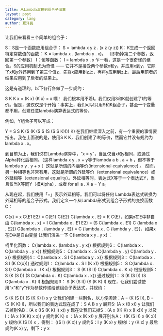```yaml
---
title: 从Lambda演算到组合子演算
layout: post
category: lang
author: 夏泽民
---
```

<!-- more -->

让我们来看看三个简单的组合子：

S：S是一个函数应用组合子： S = lambda x y z . (x z (y z))
K：K生成一个返回特定常数值的函数： K = lambda x . (lambda y . x)。 （即扔掉第二个参数，返回第一个参数）
I：恒等函数： I = lambda x . x
乍一看，这是一个很奇怪的组合。S的应用机制尤为奇怪 —— 它并不是接受两个参数x和y，并应用x到y，它除了x和y外还用到了第三个值z，先将x应用到z上，再将y应用到z上，最后用前者的结果应用到了后者的结果上。

这是有道理的。以下各行各做了一步规约：

S K K x = 
(K x) (K x) = 
x 
噗！ 我们根本用不着I。我们仅用S和K就创建了I的等价。但是，这仅仅是个开始：事实上，我们可以只用S和K组合子，甚至一个变量都不用，创建任意lambda演算表达式的等价。

例如，Y组合子可以写成：

Y = S S K (S (K (S S (S (S S K)))) K) 
在我们继续深入之前，有一个重要的事情要指出。我在上面说的是，使用S K K，我们创建了I的等价，然而它并没有规约为lambda x . x。

到目前为止，我们说在Lambda演算中，“x = y”，当且仅当x和y相同，或通过Alpha转化后相同。（这样lambda x y . x + y等于lambda a b . a + b ，但不等于lambda x y . y + x ）这就是所谓的内涵等价(intensional equivalence) 。 然而，另一种相等也非常有用，这就是所谓的外延等价（extensional equivalence）或外延相等（extensional equality）。外延相等时，表达式X等于一个表达式Y，当且仅当X等同Y（模Alpha），或者 for all a . X a = Y a。

从现在起，我们使用「=」表示外延相等。我们可以将任何 Lambda表达式转换为外延相等的组合子形式。我们定义一个从Lambda形式到组合子形式的变换函数C：

C{x} = x
C{E1 E2} = C{E1} C{E2}
C{lambda x . E} = K C{E}，如果x在E中非自由
C{lambda x . x} = I
C{lambda x . E1 E2} = (S C{lambda x . E1} C {lambda x . E2})
C{lambda x . (lambda y . E)} = C {lambda x . C {lambda y . E}}，如果x在E中是自由变量
让我们演进一下 C{lambda x y . y x} ：

柯里化函数： C{lambda x . (lambda y . y x)}
根据规则6： C{lambda x . C{lambda y . y x}}
根据规则5： C{lambda x . S C{lambda y . y} C{lambda y . x}}
根据规则4： C{lambda x . S I C{lambda y . x}}
根据规则3： C{lambda x . S I (K C{x})}
通过规则1： C{lambda x . S I (K x)}
根据规则5： S C{lambda x . S I} C{lambda x . (K x)}
根据规则3： S (K (S I)) C{lambda x . K x}
根据规则5： S (K (S I)) (S C{lambda x . K} C{lambda x . x})
通过规则1： S (K (S I)) (S C{lambda x . K} I)
根据规则3： S (K (S I)) (S (K K) I)
现在，让我们尝试使用“x”和“y”作为参数传递给该组合子表达式，并规约：

S (K (S I)) (S (K K) I) x y
让我们创建一些别名，以方便阅读：A = (K (S I)), B = (S (K K) I)，所以我们的表达式现在成了：S A B x y
展开S: (A x (B x)) y
让我们去掉别名B：(A x ((S (K K) I) x)) y
现在让我们去掉S：(A x ((K K) x (I x))) y
以及I：(A x ((K K) x x)) y
规约(K K) x ：(A x (K x)) y
展开别名A： ((K (S I)) x (K x)) y
规约(K (S I)) x ，得到： ((S I) (K x)) y
规约S：I y (K x) y
规约I：y (K x) y
最后规约(K x) y，剩下：y x